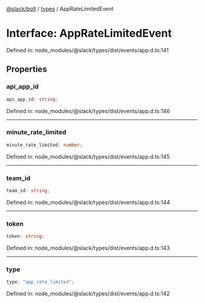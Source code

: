 [@slack/bolt](../../../../index.md) / [types](../index.md) / AppRateLimitedEvent

# Interface: AppRateLimitedEvent

Defined in: node\_modules/@slack/types/dist/events/app.d.ts:141

## Properties

### api\_app\_id

```ts
api_app_id: string;
```

Defined in: node\_modules/@slack/types/dist/events/app.d.ts:146

***

### minute\_rate\_limited

```ts
minute_rate_limited: number;
```

Defined in: node\_modules/@slack/types/dist/events/app.d.ts:145

***

### team\_id

```ts
team_id: string;
```

Defined in: node\_modules/@slack/types/dist/events/app.d.ts:144

***

### token

```ts
token: string;
```

Defined in: node\_modules/@slack/types/dist/events/app.d.ts:143

***

### type

```ts
type: "app_rate_limited";
```

Defined in: node\_modules/@slack/types/dist/events/app.d.ts:142
